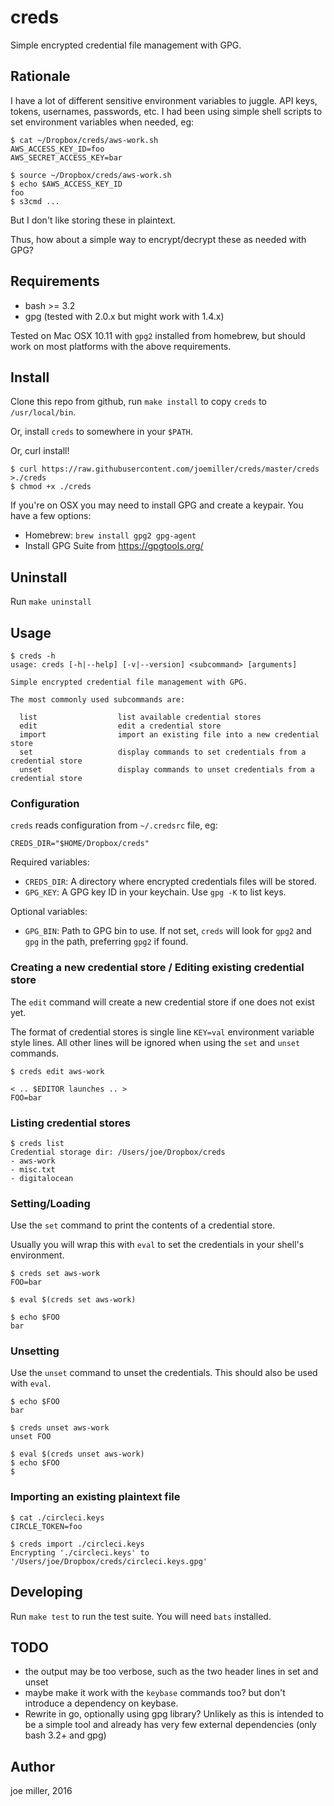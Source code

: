 creds
=====

Simple encrypted credential file management with GPG.

Rationale
---------

I have a lot of different sensitive environment variables to juggle. API keys,
tokens, usernames, passwords, etc. I had been using simple shell scripts to
set environment variables when needed, eg:

```
$ cat ~/Dropbox/creds/aws-work.sh
AWS_ACCESS_KEY_ID=foo
AWS_SECRET_ACCESS_KEY=bar

$ source ~/Dropbox/creds/aws-work.sh
$ echo $AWS_ACCESS_KEY_ID
foo
$ s3cmd ...
```

But I don't like storing these in plaintext.

Thus, how about a simple way to encrypt/decrypt these as needed with GPG?

Requirements
------------

- bash >= 3.2
- gpg (tested with 2.0.x but might work with 1.4.x)

Tested on Mac OSX 10.11 with `gpg2` installed from homebrew, but should work
on most platforms with the above requirements.

Install
-------

Clone this repo from github, run `make install` to copy `creds` to
`/usr/local/bin`.

Or, install `creds` to somewhere in your `$PATH`.

Or, curl install!

```
$ curl https://raw.githubusercontent.com/joemiller/creds/master/creds >./creds
$ chmod +x ./creds
```

If you're on OSX you may need to install GPG and create a keypair.  You have
a few options:

- Homebrew: `brew install gpg2 gpg-agent`
- Install GPG Suite from https://gpgtools.org/

Uninstall
---------

Run `make uninstall`

Usage
-----

```
$ creds -h
usage: creds [-h|--help] [-v|--version] <subcommand> [arguments]

Simple encrypted credential file management with GPG.

The most commonly used subcommands are:

  list                  list available credential stores
  edit                  edit a credential store
  import                import an existing file into a new credential store
  set                   display commands to set credentials from a credential store
  unset                 display commands to unset credentials from a credential store
```

### Configuration

`creds` reads configuration from `~/.credsrc` file, eg:

```
CREDS_DIR="$HOME/Dropbox/creds"
```

Required variables:

- `CREDS_DIR`: A directory where encrypted credentials files will be stored.
- `GPG_KEY`: A GPG key ID in your keychain. Use `gpg -K` to list keys.

Optional variables:

- `GPG_BIN`: Path to GPG bin to use. If not set, `creds` will look for `gpg2`
   and `gpg` in the path, preferring `gpg2` if found.

### Creating a new credential store / Editing existing credential store

The `edit` command will create a new credential store if one does not exist yet.

The format of credential stores is single line `KEY=val` environment variable
style lines. All other lines will be ignored when using the `set` and `unset`
commands.

```
$ creds edit aws-work

< .. $EDITOR launches .. >
FOO=bar
```

### Listing credential stores

```
$ creds list
Credential storage dir: /Users/joe/Dropbox/creds
- aws-work
- misc.txt
- digitalocean
```

### Setting/Loading

Use the `set` command to print the contents of a credential store.

Usually you will wrap this with `eval` to set the credentials in your shell's
environment.

```
$ creds set aws-work
FOO=bar

$ eval $(creds set aws-work)

$ echo $FOO
bar
```

### Unsetting

Use the `unset` command to unset the credentials. This should also be used
with `eval`.

```
$ echo $FOO
bar

$ creds unset aws-work
unset FOO

$ eval $(creds unset aws-work)
$ echo $FOO
$
```

### Importing an existing plaintext file

```
$ cat ./circleci.keys
CIRCLE_TOKEN=foo

$ creds import ./circleci.keys
Encrypting './circleci.keys' to '/Users/joe/Dropbox/creds/circleci.keys.gpg'
```

Developing
----------

Run `make test` to run the test suite. You will need `bats` installed.

TODO
----

- the output may be too verbose, such as the two header lines in set and unset
- maybe make it work with the `keybase` commands too? but don't introduce a
  dependency on keybase.
- Rewrite in go, optionally using gpg library? Unlikely as this is intended to
  be a simple tool and already has very few external dependencies (only bash
  3.2+ and gpg)

Author
------

joe miller, 2016
